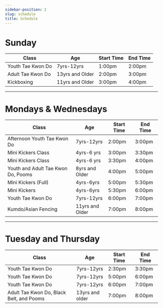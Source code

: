 ```yaml
---
sidebar-position: 2
slug: schedule
title: Schedule
---
```


# Sunday

|  Class  |  Age  |  Start Time  |  End Time  |
|  ---  |  ---  |  ---  |  ---  |
|  Youth Tae Kwon Do  | 7yrs-12yrs  |  1:00pm  |  2:00pm  |
|  Adult Tae Kwon Do  |  13yrs and Older  |  2:00pm  |  3:00pm  |
|  Kickboxing  |  11yrs and Older  |  3:00pm  |  4:00pm  |


---


# Mondays & Wednesdays

| Class | Age | Start Time | End Time |
| --- | --- | --- | --- |
|  Afternoon Youth Tae Kwon Do |  7yrs-12yrs  |  2:00pm  |  3:00pm  |
|  Mini Kickers Class |  4yrs-6 yrs  |  3:00pm  |  3:30pm  |
|  Mini Kickers Class  |  4yrs-6 yrs  |  3:30pm  |  4:00pm  |
|  Youth and Adult Tae Kwon Do, Pooms |  8yrs and Older |  4:00pm  |  5:00pm  |
|  Mini Kickers (Full) |  4yrs-6yrs  |  5:00pm  |  5:30pm  |
| Mini Kickers | 4yrs-6yrs | 5:30pm | 6:00pm |
| Youth Tae Kwon Do | 7yrs-12yrs | 6:00pm | 7:00pm |
| Kumdo/Asian Fencing  |  11yrs and Older  |  7:00pm  |  8:00pm  |



----

# Tuesday and Thursday

|  Class  |  Age  |  Start Time  |  End Time  |
|  ---  |  ---  |  ---  |  ---  |
|  Youth Tae Kwon Do  |  7yrs-12yrs  |  2:30pm  |  3:30pm  |
|  Youth Tae Kwon Do  |  7yrs-12yrs  |  5:00pm  |  6:00pm  |
|  Youth Tae Kwon Do  |  7yrs-12yrs  |  6:00pm  |  7:00pm  |
|  Adult Tae Kwon Do, Black Belt, and Pooms  |  13yrs and older  |  7:00pm  |  8:00pm  |